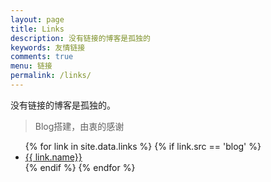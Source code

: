 ```yaml
---
layout: page
title: Links
description: 没有链接的博客是孤独的
keywords: 友情链接
comments: true
menu: 链接
permalink: /links/
---
```


没有链接的博客是孤独的。

> Blog搭建，由衷的感谢

<ul>
{% for link in site.data.links %}
  {% if link.src == 'blog' %}
  <li><a href="{{ link.url }}" target="_blank">{{ link.name}}</a></li>
  {% endif %}
{% endfor %}
</ul>
